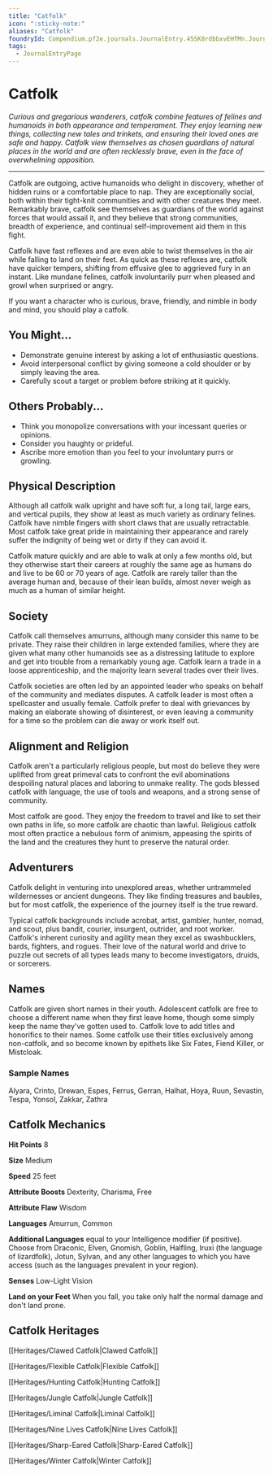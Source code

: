 ```yaml
---
title: "Catfolk"
icon: ":sticky-note:"
aliases: "Catfolk"
foundryId: Compendium.pf2e.journals.JournalEntry.45SK8rdbbxvEHfMn.JournalEntryPage.5S1Pq3GoEzLfBbH7
tags:
  - JournalEntryPage
---
```


# Catfolk
_Curious and gregarious wanderers, catfolk combine features of felines and humanoids in both appearance and temperament. They enjoy learning new things, collecting new tales and trinkets, and ensuring their loved ones are safe and happy. Catfolk view themselves as chosen guardians of natural places in the world and are often recklessly brave, even in the face of overwhelming opposition._

* * *

Catfolk are outgoing, active humanoids who delight in discovery, whether of hidden ruins or a comfortable place to nap. They are exceptionally social, both within their tight-knit communities and with other creatures they meet. Remarkably brave, catfolk see themselves as guardians of the world against forces that would assail it, and they believe that strong communities, breadth of experience, and continual self-improvement aid them in this fight.

Catfolk have fast reflexes and are even able to twist themselves in the air while falling to land on their feet. As quick as these reflexes are, catfolk have quicker tempers, shifting from effusive glee to aggrieved fury in an instant. Like mundane felines, catfolk involuntarily purr when pleased and growl when surprised or angry.

If you want a character who is curious, brave, friendly, and nimble in body and mind, you should play a catfolk.

## You Might...

*   Demonstrate genuine interest by asking a lot of enthusiastic questions.
*   Avoid interpersonal conflict by giving someone a cold shoulder or by simply leaving the area.
*   Carefully scout a target or problem before striking at it quickly.

## Others Probably...

*   Think you monopolize conversations with your incessant queries or opinions.
*   Consider you haughty or prideful.
*   Ascribe more emotion than you feel to your involuntary purrs or growling.

## Physical Description

Although all catfolk walk upright and have soft fur, a long tail, large ears, and vertical pupils, they show at least as much variety as ordinary felines. Catfolk have nimble fingers with short claws that are usually retractable. Most catfolk take great pride in maintaining their appearance and rarely suffer the indignity of being wet or dirty if they can avoid it.

Catfolk mature quickly and are able to walk at only a few months old, but they otherwise start their careers at roughly the same age as humans do and live to be 60 or 70 years of age. Catfolk are rarely taller than the average human and, because of their lean builds, almost never weigh as much as a human of similar height.

## Society

Catfolk call themselves amurruns, although many consider this name to be private. They raise their children in large extended families, where they are given what many other humanoids see as a distressing latitude to explore and get into trouble from a remarkably young age. Catfolk learn a trade in a loose apprenticeship, and the majority learn several trades over their lives.

Catfolk societies are often led by an appointed leader who speaks on behalf of the community and mediates disputes. A catfolk leader is most often a spellcaster and usually female. Catfolk prefer to deal with grievances by making an elaborate showing of disinterest, or even leaving a community for a time so the problem can die away or work itself out.

## Alignment and Religion

Catfolk aren't a particularly religious people, but most do believe they were uplifted from great primeval cats to confront the evil abominations despoiling natural places and laboring to unmake reality. The gods blessed catfolk with language, the use of tools and weapons, and a strong sense of community.

Most catfolk are good. They enjoy the freedom to travel and like to set their own paths in life, so more catfolk are chaotic than lawful. Religious catfolk most often practice a nebulous form of animism, appeasing the spirits of the land and the creatures they hunt to preserve the natural order.

## Adventurers

Catfolk delight in venturing into unexplored areas, whether untrammeled wildernesses or ancient dungeons. They like finding treasures and baubles, but for most catfolk, the experience of the journey itself is the true reward.

Typical catfolk backgrounds include acrobat, artist, gambler, hunter, nomad, and scout, plus bandit, courier, insurgent, outrider, and root worker. Catfolk's inherent curiosity and agility mean they excel as swashbucklers, bards, fighters, and rogues. Their love of the natural world and drive to puzzle out secrets of all types leads many to become investigators, druids, or sorcerers.

## Names

Catfolk are given short names in their youth. Adolescent catfolk are free to choose a different name when they first leave home, though some simply keep the name they've gotten used to. Catfolk love to add titles and honorifics to their names. Some catfolk use their titles exclusively among non-catfolk, and so become known by epithets like Six Fates, Fiend Killer, or Mistcloak.

### Sample Names

Alyara, Crinto, Drewan, Espes, Ferrus, Gerran, Halhat, Hoya, Ruun, Sevastin, Tespa, Yonsol, Zakkar, Zathra

## Catfolk Mechanics

**Hit Points** 8

**Size** Medium

**Speed** 25 feet

**Attribute Boosts** Dexterity, Charisma, Free

**Attribute Flaw** Wisdom

**Languages** Amurrun, Common

**Additional Languages** equal to your Intelligence modifier (if positive). Choose from Draconic, Elven, Gnomish, Goblin, Halfling, Iruxi (the language of lizardfolk), Jotun, Sylvan, and any other languages to which you have access (such as the languages prevalent in your region).

**Senses** Low-Light Vision

**Land on your Feet** When you fall, you take only half the normal damage and don't land prone.

## Catfolk Heritages

[[Heritages/Clawed Catfolk|Clawed Catfolk]]

[[Heritages/Flexible Catfolk|Flexible Catfolk]]

[[Heritages/Hunting Catfolk|Hunting Catfolk]]

[[Heritages/Jungle Catfolk|Jungle Catfolk]]

[[Heritages/Liminal Catfolk|Liminal Catfolk]]

[[Heritages/Nine Lives Catfolk|Nine Lives Catfolk]]

[[Heritages/Sharp-Eared Catfolk|Sharp-Eared Catfolk]]

[[Heritages/Winter Catfolk|Winter Catfolk]]